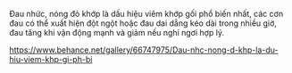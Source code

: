Đau nhức, nóng đỏ khớp là dấu hiệu viêm khớp gối phổ biến nhất, các cơn đau có thể xuất hiện đột ngột hoặc đau dai dẳng kéo dài trong nhiều giờ, đau tăng khi vận động mạnh và giảm nếu nghỉ ngơi hợp lý.

https://www.behance.net/gallery/66747975/Dau-nhc-nong-d-khp-la-du-hiu-viem-khp-gi-ph-bi
